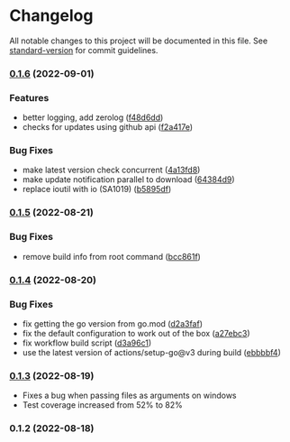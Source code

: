 # Changelog

All notable changes to this project will be documented in this file. See [standard-version](https://github.com/conventional-changelog/standard-version) for commit guidelines.

### [0.1.6](https://github.com/everdrone/grab/compare/v0.1.5...v0.1.6) (2022-09-01)


### Features

* better logging, add zerolog ([f48d6dd](https://github.com/everdrone/grab/commit/f48d6dda453f431594d6c80285e5043aca601723))
* checks for updates using github api ([f2a417e](https://github.com/everdrone/grab/commit/f2a417ebc40c518be17bfc797d8022859a2bec50))


### Bug Fixes

* make latest version check concurrent ([4a13fd8](https://github.com/everdrone/grab/commit/4a13fd8f2cbbc339234c3c6aa01f8746d99e46f0))
* make update notification parallel to download ([64384d9](https://github.com/everdrone/grab/commit/64384d98271f813ee956373b697aed6185dd1116))
* replace ioutil with io (SA1019) ([b5895df](https://github.com/everdrone/grab/commit/b5895dfcd0fdc9feb3d092b76e0e89e4ac5c19cc))

### [0.1.5](https://github.com/everdrone/grab/compare/v0.1.4...v0.1.5) (2022-08-21)


### Bug Fixes

* remove build info from root command ([bcc861f](https://github.com/everdrone/grab/commit/bcc861f8d29eb5b0594bbc7dd226fe29f5d98c0e))

### [0.1.4](https://github.com/everdrone/grab/compare/v0.1.3...v0.1.4) (2022-08-20)


### Bug Fixes

* fix getting the go version from go.mod ([d2a3faf](https://github.com/everdrone/grab/commit/d2a3fafe5d0578ef9ecf1898a313f615d1dcb174))
* fix the default configuration to work out of the box ([a27ebc3](https://github.com/everdrone/grab/commit/a27ebc3565fa8bd7ace20a1fa22a9cc902a7b267))
* fix workflow build script ([d3a96c1](https://github.com/everdrone/grab/commit/d3a96c1411e9688f0faa0f790d1e1aef71f06090))
* use the latest version of actions/setup-go@v3 during build ([ebbbbf4](https://github.com/everdrone/grab/commit/ebbbbf4f8fccd6c366e82cbb48ac07ef8ea4a1ef))

### [0.1.3](https://github.com/everdrone/grab/compare/v0.1.2...v0.1.3) (2022-08-19)

- Fixes a bug when passing files as arguments on windows
- Test coverage increased from 52% to 82%

### 0.1.2 (2022-08-18)
